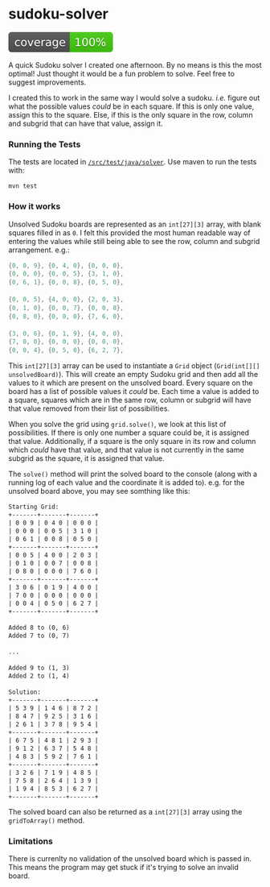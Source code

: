 # sudoku-solver
![Code Coverage Badge](.github/badges/jacoco.svg)

A quick Sudoku solver I created one afternoon. By no means is this the most optimal! Just thought it would be a fun problem to solve. Feel free to suggest improvements.

I created this to work in the same way I would solve a sudoku. _i.e._ figure out what the possible values _could_ be in each square. If this is only one value, assign this to the square. Else, if this is the only square in the row, column and subgrid that can have that value, assign it.

### Running the Tests
The tests are located in [`/src/test/java/solver`](./src/main/test/java/solver). Use maven to run the tests with:
```
mvn test
```

### How it works

Unsolved Sudoku boards are represented as an `int[27][3]` array, with blank squares filled in as `0`. I felt this provided the most human readable way of entering the values while still being able to see the row, column and subgrid arrangement. e.g.:

```java
{0, 0, 9}, {0, 4, 0}, {0, 0, 0}, 
{0, 0, 0}, {0, 0, 5}, {3, 1, 0},
{0, 6, 1}, {0, 0, 8}, {0, 5, 0},

{0, 0, 5}, {4, 0, 0}, {2, 0, 3},
{0, 1, 0}, {0, 0, 7}, {0, 0, 8},
{0, 8, 0}, {0, 0, 0}, {7, 6, 0},

{3, 0, 6}, {0, 1, 9}, {4, 0, 0},
{7, 0, 0}, {0, 0, 0}, {0, 0, 0},
{0, 0, 4}, {0, 5, 0}, {6, 2, 7},
```

This `int[27][3]` array can be used to instantiate a `Grid` object (`Grid(int[][] unsolvedBoard)`). This will create an empty Sudoku grid and then add all the values to it which are present on the unsolved board. Every square on the board has a list of possible values it _could_ be. Each time a value is added to a square, squares which are in the same row, column or subgrid will have that value removed from their list of possibilities.

When you solve the grid using `grid.solve()`, we look at this list of possibilities. If there is only one number a square could be, it is assigned that value. Additionally, if a square is the only square in its row and column which _could_ have that value, and that value is not currently in the same subgrid as the square, it is assigned that value.

The `solve()` method will print the solved board to the console (along with a running log of each value and the coordinate it is added to). e.g. for the unsolved board above, you may see somthing like this:

```
Starting Grid:
+-------+-------+-------+
| 0 0 9 | 0 4 0 | 0 0 0 |
| 0 0 0 | 0 0 5 | 3 1 0 |
| 0 6 1 | 0 0 8 | 0 5 0 |
+-------+-------+-------+
| 0 0 5 | 4 0 0 | 2 0 3 |
| 0 1 0 | 0 0 7 | 0 0 8 |
| 0 8 0 | 0 0 0 | 7 6 0 |
+-------+-------+-------+
| 3 0 6 | 0 1 9 | 4 0 0 |
| 7 0 0 | 0 0 0 | 0 0 0 |
| 0 0 4 | 0 5 0 | 6 2 7 |
+-------+-------+-------+

Added 8 to (0, 6)
Added 7 to (0, 7)

...

Added 9 to (1, 3)
Added 2 to (1, 4)

Solution: 
+-------+-------+-------+
| 5 3 9 | 1 4 6 | 8 7 2 |
| 8 4 7 | 9 2 5 | 3 1 6 |
| 2 6 1 | 3 7 8 | 9 5 4 |
+-------+-------+-------+
| 6 7 5 | 4 8 1 | 2 9 3 |
| 9 1 2 | 6 3 7 | 5 4 8 |
| 4 8 3 | 5 9 2 | 7 6 1 |
+-------+-------+-------+
| 3 2 6 | 7 1 9 | 4 8 5 |
| 7 5 8 | 2 6 4 | 1 3 9 |
| 1 9 4 | 8 5 3 | 6 2 7 |
+-------+-------+-------+
```

The solved board can also be returned as a `int[27][3]` array using the `gridToArray()` method.

### Limitations

There is currenlty no validation of the unsolved board which is passed in. This means the program may get stuck if it's trying to solve an invalid board.
